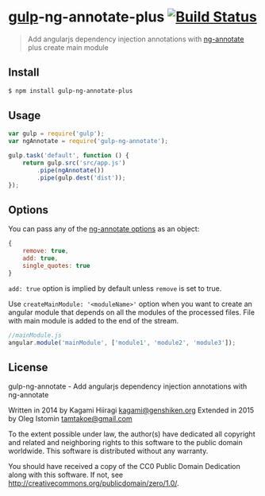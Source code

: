 # [gulp](http://gulpjs.com)-ng-annotate-plus [![Build Status](https://travis-ci.org/Kagami/gulp-ng-annotate-plus.svg?branch=master)](https://travis-ci.org/Kagami/gulp-ng-annotate-plus)

> Add angularjs dependency injection annotations with [ng-annotate](https://github.com/olov/ng-annotate) plus create main module

## Install

```bash
$ npm install gulp-ng-annotate-plus
```

## Usage

```js
var gulp = require('gulp');
var ngAnnotate = require('gulp-ng-annotate');

gulp.task('default', function () {
	return gulp.src('src/app.js')
		.pipe(ngAnnotate())
		.pipe(gulp.dest('dist'));
});
```

## Options

You can pass any of the [ng-annotate options](https://github.com/olov/ng-annotate#installation-and-usage) as an object:
```js
{
	remove: true,
	add: true,
	single_quotes: true
}
```

`add: true` option is implied by default unless `remove` is set to true.

Use `createMainModule: '<moduleName>'` option when you want to create an angular module that depends on all the modules of the processed files.
File with main module is added to the end of the stream.

```js
//mainModule.js
angular.module('mainModule', ['module1', 'module2', 'module3']);
```

## License

gulp-ng-annotate - Add angularjs dependency injection annotations with ng-annotate

Written in 2014 by Kagami Hiiragi <kagami@genshiken.org>
Extended in 2015 by Oleg Istomin <tamtakoe@gmail.com>

To the extent possible under law, the author(s) have dedicated all copyright and related and neighboring rights to this software to the public domain worldwide. This software is distributed without any warranty.

You should have received a copy of the CC0 Public Domain Dedication along with this software. If not, see <http://creativecommons.org/publicdomain/zero/1.0/>.

